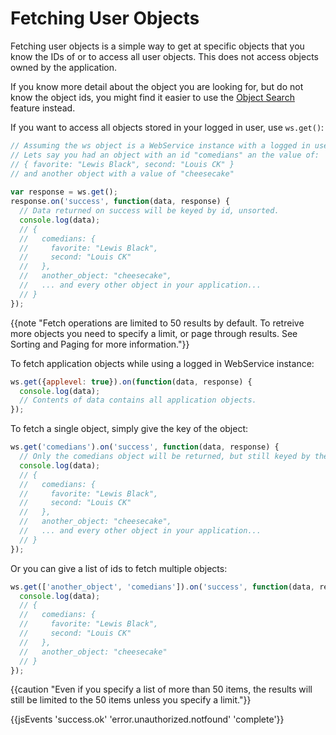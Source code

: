 # Fetching User Objects

Fetching user objects is a simple way to get at specific objects that you know the IDs of or to access all user objects. This does not access objects owned by the application.

If you know more detail about the object you are looking for, but do not know the object ids, you might find it easier to use the [Object Search](#/javascript#searching-for-user-objects) feature instead.

If you want to access all objects stored in your logged in user, use `ws.get()`:

```js
// Assuming the ws object is a WebService instance with a logged in user
// Lets say you had an object with an id "comedians" an the value of:
// { favorite: "Lewis Black", second: "Louis CK" }
// and another object with a value of "cheesecake"
 
var response = ws.get();
response.on('success', function(data, response) {
  // Data returned on success will be keyed by id, unsorted.
  console.log(data);
  // {
  //   comedians: {
  //     favorite: "Lewis Black",
  //     second: "Louis CK"
  //   },
  //   another_object: "cheesecake",
  //   ... and every other object in your application...
  // }
});
```

{{note "Fetch operations are limited to 50 results by default. To retreive more objects you need to specify a limit, or page through results. See Sorting and Paging for more information."}}

To fetch application objects while using a logged in WebService instance:

```js
ws.get({applevel: true}).on(function(data, response) {
  console.log(data);
  // Contents of data contains all application objects.
});
```

To fetch a single object, simply give the key of the object:

```js
ws.get('comedians').on('success', function(data, response) {
  // Only the comedians object will be returned, but still keyed by the object id.
  console.log(data);
  // {
  //   comedians: {
  //     favorite: "Lewis Black",
  //     second: "Louis CK"
  //   },
  //   another_object: "cheesecake",
  //   ... and every other object in your application...
  // }
});
```

Or you can give a list of ids to fetch multiple objects:

```js
ws.get(['another_object', 'comedians']).on('success', function(data, response) {
  console.log(data);
  // {
  //   comedians: {
  //     favorite: "Lewis Black",
  //     second: "Louis CK"
  //   },
  //   another_object: "cheesecake"
  // }
});
```

{{caution "Even if you specify a list of more than 50 items, the results will still be limited to the 50 items unless you specify a limit."}}

{{jsEvents 'success.ok' 'error.unauthorized.notfound' 'complete'}}
